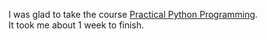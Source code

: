 I was glad to take the course [Practical Python Programming](https://dabeaz-course.github.io/practical-python/).  
It took me about 1 week to finish.